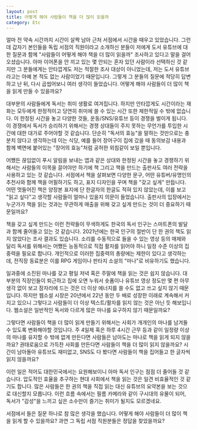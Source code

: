 ```yaml
---
layout: post
title: 어떻게 해야 사람들이 책을 더 많이 읽을까
category: Etc
---
```


얼마 전 약속 시간까지 시간이 살짝 남아 근처 서점에서 시간을 때우고 있었습니다. 그런데 갑자기 본인들을 독립 서점의 직원이라고 소개하신 분들이 저에게 도서 유튜브에 대한 질문과 함께 "사람들이 어떻게 해야 책을 더 많이 읽을까" 조사하고 있다고 말을 걸어오셨습니다. 아마 이어폰을 안 끼고 있는 몇 안되는 혼자 있던 사람이라 선택하신 것 같지만 그 분들에게는 안타깝게도 저는 적절한 조사 대상이 아니었는데, 저는 도서 유튜브라고는 아예 본 적도 없는 사람이었기 때문입니다. 그렇게 그 분들의 질문에 적당히 답변하고 난 뒤, 다시 곱씹어보니 여러 생각이 들었습니다. 어떻게 해야 사람들이 더 많이 책을 읽게 만들 수 있을까요? 

대부분의 사람들에게 독서는 취미 생활로 여겨집니다. 하지만 안타깝게도 시간이라는 재화는 모두에게 한정적이고 당연히 취미에 쓸 수 있는 시간 또한 제한적일 수 밖에 없습니다. 이 한정된 시간을 놓고 다양한 것들, 운동/SNS/유튜브 등이 경쟁을 벌이게 됩니다. 이 경쟁에서 독서가 승리하기 위해서는 경쟁 상대들이 주지 못하는 무언가를 투입한 시간에 대한 대가로 주어야할 것 같습니다. 단순히 "독서의 효능"을 말하는 것만으로는 충분치 않다고 생각하는데 이는 식당, 예를 들어 장어구이 집에 갔을 때 동의보감 내용과 함께 벽면에 붙어있는 "장어의 효능"처럼 공허한 외침같이 보일 뿐입니다.

어쨌든 끊임없이 푸시 알림을 보내는 앱과 같은 상대와 한정된 시간을 놓고 경쟁하기 위해서는 사람들의 이목을 끌어야만 하기에 책 그리고 책을 만드는 출판사도 여러 전략을 사용하고 있는 것 같습니다. 서점에서 책을 살펴보면 다양한 문구, 어떤 유튜버/유명인의 추천사와 함께 책을 어필하기도 하고, 표지 디자인을 꾸며 책을 "갖고 싶게" 만듭니다. 어떤 멋들어진 책은 양장본 표지에 단 한글자의 한글도 적혀 있지 않았는데, 이를 보고 "읽고 싶다"고 생각할 사람들이 얼마나 있을지 의문이 들었습니다. 출판사의 입장에서는 누군가가 책을 읽는 것과는 무관하게 매출을 위해 갖고 싶게 만드는 것이 더 중요하기 때문일까요?

책을 갖고 싶게 만드는 이런 전략들이 무색하게도 한국의 독서 인구는 스마트폰의 발달과 함께 줄어들고 있는 것 같습니다. 2021년에는 한국 인구의 절반이 단 한 권의 책도 읽지 않았다는 조사 결과도 있습니다. 소리를 수동적으로 들을 수 있는 영상 등의 매체와 달리 독서를 위해서는 어쨌든 능동적으로 직접 활자를 읽어야 하니 일정 수준 이상의 집중력을 필요로 합니다. 개인적으로 이러한 집중력의 총량에는 제한이 있다고 생각하는데, 전직장 동료분은 이를 RPG 게임이나 판타지 소설의 "마나"로 비유하기도 했습니다. 

일과중에 소진된 마나를 갖고 평일 저녁 혹은 주말에 책을 읽는 것은 쉽지 않습니다. 대부분의 직장인들이 퇴근하고 집에 오면 누워서 숏폼이나 유튜브 영상 정도만 몇 편 아무 생각 없이 보고 잠자리에 드는 것은 더 이상 에너지를 쓸 수도 없고 쓰고 싶지 않기 때문입니다. 하지만 웹소설 시장은 20년에서 22년 동안 두 배로 성장한 이래로 계속해서 커지고 있으니 그렇다고 사람들이 더 이상 텍스트/활자를 읽지 않는 것은 아닌 듯 해보입니다. 웹소설은 일반적인 독서와 다르게 많은 마나를 요구하지 않기 때문일까요?

그렇다면 사람들이 책을 더 많이 읽게 만들기 위해서는 사회가 개개인의 마나를 남겨둘 수 있도록 변화해야할 것입니다. 주 4일제 혹은 하루 4시간 근무 등과 같이 일정량 이상의 마나를 유지할 수 밖에 없게 만든다면 사람들은 남아도는 마나로 책을 읽게 되지 않을까요? 권태로움으로 가득찬 사회를 만든다면 사람들이 책을 더 많이 읽지 않을까요? 시간이 남아돌아 유튜브도 재미없고, SNS도 다 봤다면 사람들이 책을 집어들고 한 글자씩 읽지 않을까요? 

이런 일은 적어도 대한민국에서는 요원해보이니 아마 독서 인구는 점점 더 줄어들 것 같습니다. 압도적인 효율을 추구하는 현대 사회에서 책을 읽는 것은 일견 비효율적인 것 같기도 합니다. 많은 사람들은 한 권의 책을 직접 읽는 대신 유튜브의 요약본을 보는 것으로 대신할지 모릅니다. 이런 흐름 속에서는 필름 카메라와 같이 구시대의 유물이 되어, 독서가 "감성"을 느끼고 싶은 소수만이 즐기는 취미가 될지도 모르겠네요. 

서점에서 들은 질문 하나로 참 많은 생각을 했습니다. 어떻게 해야 사람들이 더 많이 책을 읽게 할 수 있을까요? 과연 그 독립 서점 직원분들은 정답을 찾았을까요?
